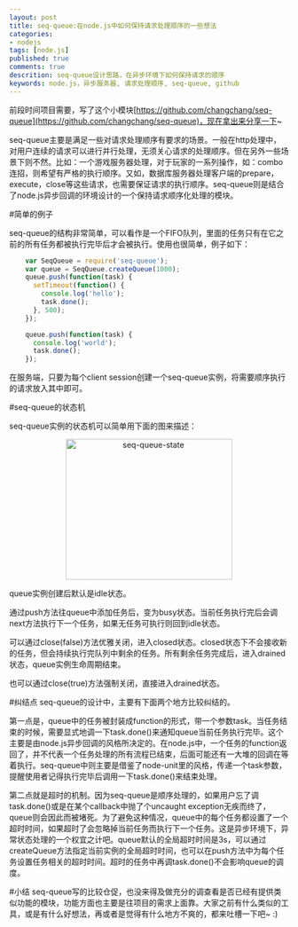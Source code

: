 ```yaml
---
layout: post
title: seq-queue:在node.js中如何保持请求处理顺序的一些想法
categories:
- nodejs
tags: [node.js]
published: true
comments: true
descrition: seq-queue设计思路，在异步环境下如何保持请求的顺序
keywords: node.js，异步服务器, 请求处理顺序, seq-queue, github
---
```


前段时间项目需要，写了这个小模块[https://github.com/changchang/seq-queue](https://github.com/changchang/seq-queue)，现在拿出来分享一下~

seq-queue主要是满足一些对请求处理顺序有要求的场景。一般在http处理中，对用户连续的请求可以进行并行处理，无须关心请求的处理顺序。但在另外一些场景下则不然。比如：一个游戏服务器处理，对于玩家的一系列操作，如：combo连招，则希望有严格的执行顺序。又如，数据库服务器处理客户端的prepare，execute，close等这些请求，也需要保证请求的执行顺序。seq-queue则是结合了node.js异步回调的环境设计的一个保持请求顺序化处理的模块。

<!--more-->

#简单的例子

seq-queue的结构非常简单，可以看作是一个FIFO队列，里面的任务只有在它之前的所有任务都被执行完毕后才会被执行。使用也很简单，例子如下：

```javascript
	var SeqQueue = require('seq-queue');
	var queue = SeqQueue.createQueue(1000);
	queue.push(function(task) {
	  setTimeout(function() {
	    console.log('hello');
	    task.done();
	  }, 500);
	});

	queue.push(function(task) {
	  console.log('world');
	  task.done();
	});
```

在服务端，只要为每个client session创建一个seq-queue实例，将需要顺序执行的请求放入其中即可。

#seq-queue的状态机

seq-queue实例的状态机可以简单用下面的图来描述：

<center>
	<img title="seq-queue-state" src="http://pic.yupoo.com/changchang005/CLxgCDOQ/Q1sdL.jpg" alt="seq-queue-state" width="300" height="254" />
</center>

queue实例创建后默认是idle状态。

通过push方法往queue中添加任务后，变为busy状态。当前任务执行完后会调next方法执行下一个任务，如果无任务可执行则回到idle状态。

可以通过close(false)方法优雅关闭，进入closed状态。closed状态下不会接收新的任务，但会持续执行完队列中剩余的任务。所有剩余任务完成后，进入drained状态，queue实例生命周期结束。

也可以通过close(true)方法强制关闭，直接进入drained状态。

#纠结点
seq-queue的设计中，主要有下面两个地方比较纠结的。

第一点是，queue中的任务被封装成function的形式，带一个参数task。当任务结束的时候，需要显式地调一下task.done()来通知queue当前任务执行完毕。这个主要是由node.js异步回调的风格所决定的。在node.js中，一个任务的function返回了，并不代表一个任务处理的所有流程已结束，后面可能还有一大堆的回调在等着执行。seq-queue中则主要是借鉴了node-unit里的风格，传递一个task参数，提醒使用者记得执行完毕后调用一下task.done()来结束处理。

第二点就是超时的机制。因为seq-queue是顺序处理的，如果用户忘了调task.done()或是在某个callback中抛了个uncaught exception无疾而终了，queue则会因此而被堵死。为了避免这种情况，queue中的每个任务都设置了一个超时时间，如果超时了会忽略掉当前任务而执行下一个任务。这是异步环境下，异常状态处理的一个权宜之计吧。queue默认的全局超时时间是3s，可以通过createQueue方法指定当前实例的全局超时时间，也可以在push方法中为每个任务设置任务相关的超时时间。超时的任务中再调task.done()不会影响queue的调度。

#小结
seq-queue写的比较仓促，也没来得及做充分的调查看是否已经有提供类似功能的模块，功能方面也主要是往项目的需求上面靠。大家之前有什么类似的工具，或是有什么好想法，再或者是觉得有什么地方不爽的，都来吐槽一下吧~ :)
